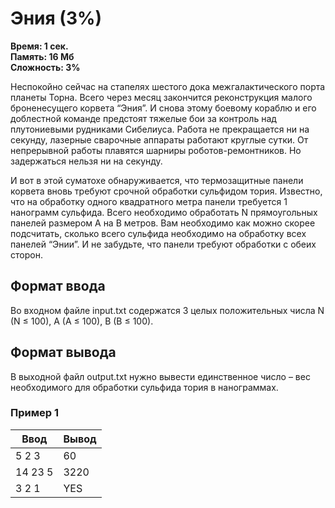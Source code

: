 <h1 class="title">Эния (3%)</h1>
<p><b>Время: 1 сек.<br>Память: 16 Мб<br>Сложность: 3%</b></p>
<p>Неспокойно сейчас на стапелях шестого дока межгалактического порта планеты Торна. Всего через месяц закончится реконструкция малого броненесущего корвета “Эния”. И снова этому боевому кораблю и его доблестной команде предстоят тяжелые бои за контроль над плутониевыми рудниками Сибелиуса. Работа не прекращается ни на секунду, лазерные сварочные аппараты работают круглые сутки. От непрерывной работы плавятся шарниры роботов-ремонтников. Но задержаться нельзя ни на секунду.</p>
<p>И вот в этой суматохе обнаруживается, что термозащитные панели корвета вновь требуют срочной обработки сульфидом тория. Известно, что на обработку одного квадратного метра панели требуется 1 нанограмм сульфида. Всего необходимо обработать N прямоугольных панелей размером A на B метров. Вам необходимо как можно скорее подсчитать, сколько всего сульфида необходимо на обработку всех панелей “Энии”. И не забудьте, что панели требуют обработки с обеих сторон.</p>
<h2>Формат ввода</h2>
   <p>Во входном файле input.txt содержатся 3 целых положительных числа N (N ≤ 100), A (A ≤ 100), B (B ≤ 100).</p>
   <h2>Формат вывода</h2>
   <p>В выходной файл output.txt нужно вывести единственное число – вес необходимого для обработки сульфида тория в нанограммах.</p>
   <h3>Пример 1</h3>
   <table class="sample-tests">
      <thead>
         <tr>
            <th>Ввод</th>
            <th>Вывод</th>
         </tr>
      </thead>
      <tbody>
         <tr>
            <td>5 2 3</td>
            <td>60</td>
         </tr>
         <tr>
            <td>14 23 5</td>
            <td>3220</td>
         </tr>
         <tr>
            <td>3 2 1</td>
            <td>YES</td>
         </tr>
      </tbody>
   </table>
